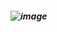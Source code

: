 






##### ![image](https://github.com/user-attachments/assets/01d513f8-9120-4a99-8627-d02ed700a5bd)






